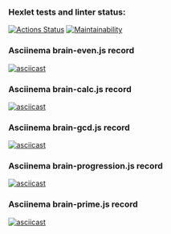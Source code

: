 ### Hexlet tests and linter status:
[![Actions Status](https://github.com/Alexey-Pospelov/frontend-project-44/workflows/hexlet-check/badge.svg)](https://github.com/Alexey-Pospelov/frontend-project-44/actions)
[![Maintainability](https://api.codeclimate.com/v1/badges/338edd01ee939abd5b41/maintainability)](https://codeclimate.com/github/Alexey-Pospelov/frontend-project-44/maintainability)

### Asciinema brain-even.js record
[![asciicast](https://asciinema.org/a/HN52fV6PhclQ5j9zCesieepvb.svg)](https://asciinema.org/a/HN52fV6PhclQ5j9zCesieepvb)

### Asciinema brain-calc.js record
[![asciicast](https://asciinema.org/a/8q7fzBy86bNFkZqNRfBkZXoFy.svg)](https://asciinema.org/a/8q7fzBy86bNFkZqNRfBkZXoFy)

### Asciinema brain-gcd.js record
[![asciicast](https://asciinema.org/a/zytBWB8hvr5gtR0RD4begySHC.svg)](https://asciinema.org/a/zytBWB8hvr5gtR0RD4begySHC)

### Asciinema brain-progression.js record
[![asciicast](https://asciinema.org/a/NNsSgiTfBiMIhYW3Z5JG4Xi8x.svg)](https://asciinema.org/a/NNsSgiTfBiMIhYW3Z5JG4Xi8x)

### Asciinema brain-prime.js record
[![asciicast](https://asciinema.org/a/1w6gkhYAZIbMqAPhGAsrlhTJI.svg)](https://asciinema.org/a/1w6gkhYAZIbMqAPhGAsrlhTJI)

